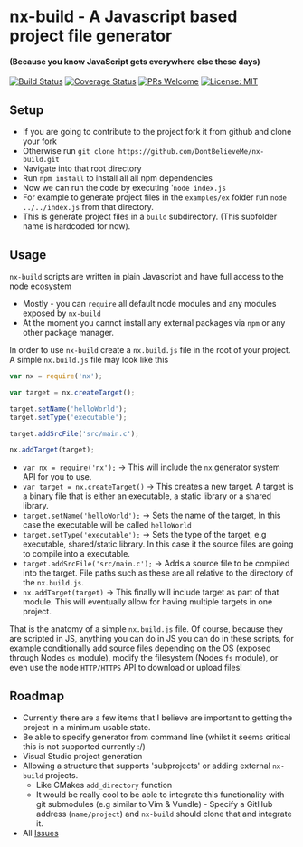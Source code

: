 # nx-build - A Javascript based project file generator
#### (Because you know JavaScript gets everywhere else these days)
[![Build Status](https://travis-ci.org/DontBelieveMe/nx-build.svg?branch=master)](https://travis-ci.org/DontBelieveMe/nx-build)
[![Coverage Status](https://coveralls.io/repos/github/DontBelieveMe/nx-build/badge.svg?branch=master)](https://coveralls.io/github/DontBelieveMe/nx-build?branch=master)
[![PRs Welcome](https://img.shields.io/badge/PRs-welcome-brightgreen.svg)](http://makeapullrequest.com)
[![License: MIT](https://img.shields.io/badge/License-MIT-yellow.svg)](https://opensource.org/licenses/MIT)

## Setup
 - If you are going to contribute to the project fork it from github and clone your fork
 - Otherwise run `git clone https://github.com/DontBelieveMe/nx-build.git`
 - Navigate into that root directory
 - Run `npm install` to install all all npm dependencies
 - Now we can run the code by executing '`node index.js` 
 - For example to generate project files in the `examples/ex` folder run `node ../../index.js` from that directory.
 - This is generate project files in a `build` subdirectory. (This subfolder name is hardcoded for now).
 
## Usage

`nx-build` scripts are written in plain Javascript and have full access to the node ecosystem
 - Mostly - you can `require` all default node modules and any modules exposed by `nx-build`
 - At the moment you cannot install any external packages via `npm` or any other package manager.

In order to use `nx-build` create a `nx.build.js` file in the root of your project.  
A simple `nx.build.js` file may look like this

```js
var nx = require('nx');

var target = nx.createTarget();

target.setName('helloWorld');
target.setType('executable');

target.addSrcFile('src/main.c');

nx.addTarget(target);
```
 - `var nx = require('nx');` -> This will include the `nx` generator system API for you to use.
 - `var target = nx.createTarget()` -> This creates a new target. A target is a binary file that is either an executable, a static library or a shared library.
 - `target.setName('helloWorld');` -> Sets the name of the target, In this case the executable will be called `helloWorld`
 - `target.setType('executable');` -> Sets the type of the target, e.g executable, shared/static library. In this case it the source files are going to compile into a executable.
 - `target.addSrcFile('src/main.c');` -> Adds a source file to be compiled into the target. File paths such as these are all relative to the directory of the `nx.build.js`.
 - `nx.addTarget(target)` -> This finally will include target as part of that module. This will eventually allow for having multiple targets in one project.

That is the anatomy of a simple `nx.build.js` file. Of course, because they are scripted in JS, anything you can do in JS you can do in these scripts, for example conditionally add source files depending on the OS (exposed through Nodes `os` module), modify the filesystem (Nodes `fs` module), or even use the node `HTTP/HTTPS` API to download or upload files!

## Roadmap
 - Currently there are a few items that I believe are important to getting the project in a minimum usable state.
 - Be able to specify generator from command line (whilst it seems critical this is not supported currently :/)
 - Visual Studio project generation
 - Allowing a structure that supports 'subprojects' or adding external `nx-build` projects.
   - Like CMakes `add_directory` function
   - It would be really cool to be able to integrate this functionality with git submodules (e.g similar to Vim & Vundle) - Specify a GitHub address (`name/project`) and `nx-build` should clone that and integrate it.
 - All [Issues](https://github.com/DontBelieveMe/nx-build/issues)
